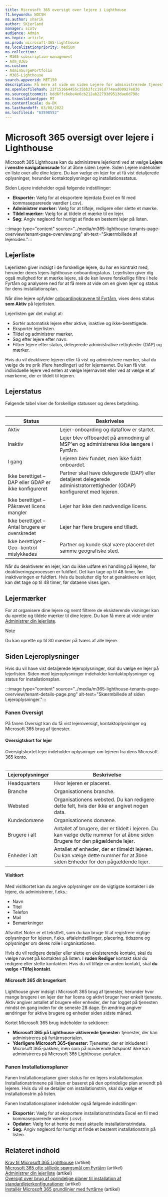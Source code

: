 ```yaml
---
title: Microsoft 365 oversigt over lejere i Lighthouse
f1.keywords: NOCSH
ms.author: sharik
author: SKjerland
manager: scotv
audience: Admin
ms.topic: article
ms.prod: microsoft-365-lighthouse
ms.localizationpriority: medium
ms.collection:
- M365-subscription-management
- Adm_O365
ms.custom:
- AdminSurgePortfolio
- M365-Lighthouse
search.appverid: MET150
description: Få mere at vide om siden Lejere for administrerede tjenesteudbydere, der Microsoft 365 Lighthouse.
ms.openlocfilehash: 23f151664455c35bb2fcc191d774ead00927e830
ms.sourcegitcommit: bdd6ffc6ebe4e6cb212ab22793d9513dae6d798c
ms.translationtype: MT
ms.contentlocale: da-DK
ms.lasthandoff: 03/08/2022
ms.locfileid: "63598552"
---
```

# <a name="microsoft-365-lighthouse-tenants-page-overview"></a>Microsoft 365 oversigt over lejere i Lighthouse

Microsoft 365 Lighthouse kan du administrere lejerkonti ved at vælge **Lejere i venstre navigationsrude** for at åbne siden Lejere. Siden Lejere indeholder en liste over alle dine lejere. Du kan vælge en lejer for at få vist detaljerede oplysninger, herunder kontaktoplysninger og installationsstatus.

Siden Lejere indeholder også følgende indstillinger:

- **Eksportér:** Vælg for at eksportere lejerdata Excel en fil med kommaseparerede værdier (.csv).
- **Administrer mærker:** Vælg for at tilføje, redigere eller slette et mærke.
- **Tildel mærker:** Vælg for at tildele et mærke til en lejer.
- **Søg:** Angiv nøgleord for hurtigt at finde en bestemt lejer på listen.

:::image type="content" source="../media/m365-lighthouse-tenants-page-overview/tenant-page-overview.png" alt-text="Skærmbillede af lejersiden.":::

## <a name="tenant-list"></a>Lejerliste

Lejerlisten giver indsigt i de forskellige lejere, du har en kontrakt med, herunder deres lejers lighthouse-onboardingstatus. Lejerlisten giver dig også mulighed for at mærke lejere, så de kan levere forskellige filtre i hele Fyrtårn og analysere ned for at få mere at vide om en given lejer og status for dens installationsplan.

Når dine lejere opfylder [onboardingkravene til Fyrtårn](m365-lighthouse-requirements.md), vises dens status **som Aktiv** på lejerlisten.

Lejerlisten gør det muligt at:

- Sortér automatisk lejere efter aktive, inaktive og ikke-berettigede.
- Eksportér lejerlisten.
- Tildel og administrer mærker.
- Søg efter lejere efter navn.
- Filtrer lejere efter status, delegerede administrative rettigheder (DAP) og mærker.

Hvis du vil deaktivere lejeren eller få vist og administrere mærker, skal du vælge de tre prik (flere handlinger) ud for lejernavnet. Du kan få vist individuelle lejere ved enten at vælge lejernavnet eller ved at vælge et af mærkerne, der er tildelt til lejeren.

## <a name="tenant-status"></a>Lejerstatus

Følgende tabel viser de forskellige statusser og deres betydning.<br><br>

| Status                                   | Beskrivelse                                                                                             |
|------------------------------------------|---------------------------------------------------------------------------------------------------------|
| Aktiv                                   | Lejer-onboarding og dataflow er startet.                                                           |
| Inaktiv                                 | Lejer blev offboardet på anmodning af MSP'en og administreres ikke længere i Fyrtårn.           |
| I gang                               | Lejeren blev fundet, men ikke fuldt onboardet.                                                              |
| Ikke berettiget – DAP eller GDAP er ikke konfigureret    | Partner skal have delegerede (DAP) eller detaljeret delegerede administratorrettigheder (GDAP) konfigureret med lejeren. |
| Ikke berettiget – Påkrævet licens mangler | Lejer har ikke den nødvendige licens.                                                               |
| Ikke berettiget – Antal brugere er overskredet         | Lejer har flere brugere end tilladt.                                                                     |
| Ikke berettiget – Geo-kontrol mislykkedes            | Partner og kunde skal være placeret det samme geografiske sted.                                       |

Når du deaktiverer en lejer, kan du ikke udføre en handling på lejeren, før deaktiveringsprocessen er fuldført. Det kan tage op til 48 timer, før inaktiveringen er fuldført. Hvis du beslutter dig for at genaktivere en lejer, kan det tage op til 48 timer, før dataene vises igen.

## <a name="tenant-tags"></a>Lejermærker

For at organisere dine lejere og nemt filtrere de eksisterende visninger kan du oprette og tildele mærker til dine lejere. Du kan få mere at vide under [Administrer din lejerliste](m365-lighthouse-manage-tenant-list.md).

> [!NOTE]
> Du kan oprette op til 30 mærker på tværs af alle lejere.

## <a name="tenant-details-page"></a>Siden Lejeroplysninger

Hvis du vil have vist detaljerede lejeroplysninger, skal du vælge en lejer på lejerlisten. Siden med lejeroplysninger indeholder kontaktoplysninger og status for installationsplan.

:::image type="content" source="../media/m365-lighthouse-tenants-page-overview/tenant-details-page.png" alt-text="Skærmbillede af siden Lejeroplysninger.":::

### <a name="overview-tab"></a>Fanen Oversigt

På fanen Oversigt kan du få vist lejeroversigt, kontaktoplysninger og Microsoft 365 brug af tjenester.

#### <a name="tenant-overview-card"></a>Oversigtskort for lejer

Oversigtskortet lejer indeholder oplysninger om lejeren fra dens Microsoft 365 konto.<br><br>

| Lejeroplysninger    | Beskrivelse|
|-----------------------|------------------|
| Headquarters    | Hvor lejeren er placeret.|
| Branche    |Organisationens branche.|
| Websted    |Organisationens websted. Du kan redigere dette felt, hvis der ikke er angivet nogen data.|
| Kundedomæne    |Organisationens domæne.|
| Brugere i alt    |Antallet af brugere, der er tildelt i lejeren. Du kan vælge dette nummer for at åbne siden Brugere for den pågældende lejer.|
| Enheder i alt|Antallet af enheder, der er tilmeldt lejeren. Du kan vælge dette nummer for at åbne siden Enheder for den pågældende lejer.|

#### <a name="contacts-card"></a>Visitkort

Med visitkortet kan du angive oplysninger om de vigtigste kontakter i de lejere, du administrerer, f.eks.:

- Navn
- Titel
- Telefon
- Mail
- Bemærkninger

Afsnittet Noter er et tekstfelt, som du kan bruge til at registrere vigtige oplysninger for lejeren, f.eks. aftaleindstillinger, placering, tidszone og oplysninger om deres rolle i organisationen.

Hvis du vil redigere detaljer eller slette en eksisterende kontakt, skal du vælge navnet på kontakten på listen. I **ruden Rediger** kontakt skal du redigere eller slette kontakten. Hvis du vil tilføje en anden kontakt, skal **du vælge +Tilføj kontakt**.

#### <a name="microsoft-365-usage-card"></a>Microsoft 365 dit brugerkort

Lighthouse giver indsigt i Microsoft 365 brug af tjenester, herunder hvor mange brugere i en lejer der har licens og aktivt bruger hver enkelt tjeneste. Aktiv angiver antallet af brugere eller enheder, der har logget på tjenesten mindst én gang inden for de seneste 28 dage. En ændring angiver ændringer for aktive brugere og enheder siden sidste måned.

Kortet Microsoft 365 brug indeholder to sektioner:

- **Microsoft 365 på Lighthouse-aktiverede tjenester:** tjenester, der kan administreres på fyrtårnsportalen.
- **Yderligere Microsoft 365-tjenester:** Tjenester, der er inkluderet i Microsoft 365-pakken, men som på nuværende tidspunkt ikke kan administreres på Microsoft 365 Lighthouse-portalen.

### <a name="deployment-plans-tab"></a>Fanen Installationsplaner

Fanen Installationsplaner giver status for en lejers installationsplan. Installationstrinnene på listen er baseret på den oprindelige plan anvendt på lejeren. Hvis du vil se detaljer om installationstrin, skal du vælge et installationstrin på listen.

Fanen Installationsplaner indeholder også følgende indstillinger:

- **Eksportér:** Vælg for at eksportere installationstrindata Excel en fil med kommaseparerede værdier (.csv).
- **Opdater:** Vælg for at hente de mest aktuelle installationstrindata.
- **Søg:** Angiv nøgleord for hurtigt at finde et bestemt installationstrin på listen.

## <a name="related-content"></a>Relateret indhold

[Krav til Microsoft 365 Lighthouse](m365-lighthouse-requirements.md) (artikel)\
[Microsoft 365 ofte stillede spørgsmål om Fyrtårn](m365-lighthouse-faq.yml) (artikel)\
[Administrer din lejerliste](m365-lighthouse-manage-tenant-list.md) (artikel)\
[Oversigt over brug af oprindelige planer til installation af standardlejerkonfigurationer](m365-lighthouse-deploy-standard-tenant-configurations-overview.md) (artikel)\
[Installér Microsoft 365 grundlinjer med fyrtårne](m365-lighthouse-deploy-baselines.md) (artikel)
